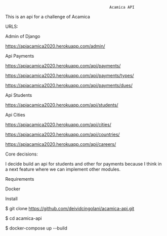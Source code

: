                                                   Acamica API

This is an api for a challenge of Acamica

URLS:

Admin of Django

https://apiacamica2020.herokuapp.com/admin/

Api Payments

https://apiacamica2020.herokuapp.com/api/payments/

https://apiacamica2020.herokuapp.com/api/payments/types/

https://apiacamica2020.herokuapp.com/api/payments/dues/

Api Students

https://apiacamica2020.herokuapp.com/api/students/

Api Cities

https://apiacamica2020.herokuapp.com/api/cities/

https://apiacamica2020.herokuapp.com/api/countries/

https://apiacamica2020.herokuapp.com/api/careers/

Core decisions:

I decide build an api for students and other for payments because I think in a next feature where we can implement other modules.



Requirements

Docker

Install

$ git clone https://github.com/deividcingolani/acamica-api.git

$ cd acamica-api

$ docker-compose up --build
  
